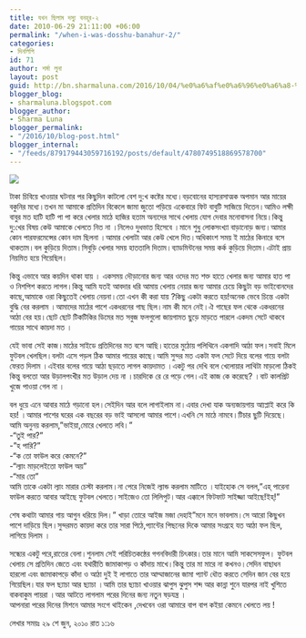 ```yaml
---
title: যখন ছিলাম দস্যু বনহূর-২
date: 2010-06-29 21:11:00 +06:00
permalink: "/when-i-was-dosshu-banahur-2/"
categories:
- দিনলিপি
id: 71
author: শর্মা লুনা
layout: post
guid: http://bn.sharmaluna.com/2016/10/04/%e0%a6%af%e0%a6%96%e0%a6%a8-%e0%a6%9b%e0%a6%bf%e0%a6%b2%e0%a6%be%e0%a6%ae-%e0%a6%a6%e0%a6%b8%e0%a7%8d%e0%a6%af%e0%a7%81-%e0%a6%ac%e0%a6%a8%e0%a6%b9%e0%a7%82%e0%a6%b0-%e0%a7%a8/
blogger_blog:
- sharmaluna.blogspot.com
blogger_author:
- Sharma Luna
blogger_permalink:
- "/2016/10/blog-post.html"
blogger_internal:
- "/feeds/879179443059716192/posts/default/4780749518869578700"
---
```


![](https://2.bp.blogspot.com/-DhxS5hp57ms/V_OwfwW9unI/AAAAAAAAAXI/KH87Qz9W9swErvTNjEZAS5AfWdJ1aipIQCK4B/s640/10835092_10152926657602590_3148378260723674751_o%2B%25281%2529.jpg)

টাকা চিবিয়ে খাওয়ার ঘটনার পর কিছুদিন কাটলো বেশ দু:খ কষ্টের মধ্যে।বড়বোনের হাস্যরসাত্মক অপমান আর মায়ের বকুনির মধ্যে।তখন মা আমাকে প্রতিদিন বিকেলে জামা জুতো পড়িয়ে একেবারে ফিট বাবুটি সাজিয়ে দিতেন।আমিও লক্ষী বাবুর মত হাটি হাটি পা পা করে খেলার মাঠে হাজির হতাম অন্যদের সাথে খেলায় যোগ দেবার মনোবাসনা নিয়ে।কিন্তু দু:খের বিষয় কেউ আমাকে খেলতে নিত না ।নিলেও দুধভাত হিসেবে ।মানে শুধু লোকসংখ্যা বাড়ানোড় জন্য।আমার কোন পারফরমেন্সের কোন দাম ছিলনা ।আমার খেলাটা আর কেউ খেলে দিত।অধিকাংশ সময় ই মাঠের কিনারে বসে থাকতাম।বল কুড়িয়ে দিতাম।সিবুড়ি খেলার সময় হাততালি দিতাম।ব্যাডমিন্টনের সময় কর্ক কুড়িয়ে দিতাম।এটাই প্রায় নিয়মিত হয়ে গিয়েছিল।

কিন্তু এভাবে আর কয়দিন থাকা যায় । একসময় দৌড়ানোর জন্য আর ওদের মত শক্ত হাতে খেলার জন্য আমার হাত পা ও নিশপিশ করতে লাগল।কিন্তু আমি যতই আবদার ধরি আমায় খেলায় নেয়ার জন্য আমার চেয়ে কিছুটা বড় ভাইবোনদের কাছে,আমাকে ওরা কিছুতেই খেলায় নেয়না।তো এখন কী করা যায় ?কিছু একটা করতে হয়!অনেক ভেবে চিন্তে একটা বুদ্ধি বের করলাম ।আমাদের মাঠের পাশে একধরনের গাছ ছিল।নাম কী মনে নেই।ঐ গাছের ফল থেকে একধরনের আঠা বের হয়।ছোট ছোট টিকটিকির ডিমের মত সবুজ ফলগুলো জায়গামত ছুড়ে মাড়তে পারলে একদম সেটে থাকবে গায়ের সাথে কায়দা মত ।

যেই ভাবা সেই কাজ।মাঠের সাইডে প্রতিদিনের মত বসে আছি।হাতের মুঠোয় পলিথিনে একগাদি আঠা ফল।সবাই মিলে ফুটবল খেলছিল।বলটা এসে পড়ল ঠিক আমার পায়ের কাছে।আমি সুন্দর মত একটা ফল সেটে দিয়ে বলের গায়ে বলটা ফেরত দিলাম ।এইবার বলের গায়ে আঠা ছড়াতে লাগল কায়দামত ।একটু পর দেখি বলে খেলোয়ার লাথিটা মাড়লো ঠিকই কিন্তু বলতো আর উড়ালপংখীর মত উড়াল দেয় না ।চারদিকে রে রে পড়ে গেল।এই কাজ কে করেছে? ।বাট কালপ্রিট খুজে পাওয়া গেল না ।

বল ধুয়ে এনে আবার মাঠে গড়ানো হল।সেইদিন আর বলে লাগাইলাম না।এবার দেখা যাক অন্যজায়গায় আ্যপ্লাই করে কি হয়! ।আমার পাশের ঘরের এক বছরের বড় ভাই আসলো আমার পাশে।এখনি সে মাঠে নামবে।টিচার ছুটি দিয়েছে।আমি অনুনয় করলাম,”ভাইয়া,মোরে খেলতে লবি।”  
-“তুই পার?”  
-”হ পারি?”  
-“ক তো ফাউল করে কেমনে?”  
-“ল্যাং মাড়লেইতো ফাউল অয়”  
-“মার তো”  
আমি তাকে একটা ল্যাং মারার চেস্টা করলাম।না পেরে নিজেই ল্যান্ড করলাম মাটিতে ।যাইহোক সে বলল,”এহ্ পারেনা ফাউল করতে আবার আইছে ফুটবল খেলতে।সাইজেও তো লিলিপুট।আর এক্কালে ফিটফাট সাইজ্জা আইছে!ইহ্!”

শেষ কথাটা আমার গায় আগুন ধরিয়ে দিল।” খাড়া তোরে আইজ মজা দেহাই”মনে মনে ভাবলাম।সে আরো কিছুখন পাশে দাড়িয়ে ছিল।সুন্দরমত কায়দা করে তার সারা পিঠে,প্যান্টের পিছনের দিকে আমার সংগ্রহে যত আঠা ফল ছিল, লাগিয়ে দিলাম ।

সন্ধ্যের একটু পরে,রাতের বেলা।শুনলাম সেই পরিচিতকন্ঠের গগনবিদারী চিৎকার।তার মানে আমি সাকসেসফুল। ফুটবল খেলায় সে প্রতিদিন জেতে এবং যথারীতি জামাকাপড় ও কাঁদায় মাখে।কিন্তু তার মা মারে না কখনও।সেদিন বাছাধন হারলো এবং জামাকাপড়ে কাঁদা ও আঠা দুই ই লাগাতে তার আম্মাজানের জামা প্যান্ট ধৌত করতে সেদিন জান বের হয়ে গিয়েছিল।যার ফল ছ্যাচা আর ছ্যাচা ।আমি তার ছ্যাচা খাওয়ার ঝাপুস ঝুপুস শব্দ আর কান্না শুনে যারপর নাই খুশিতে বাকবাকুম পায়রা ।আর আটতে লাগলাম পরের দিনের জন্য নতুন ষড়যন্ত্র ।  
আপনারা পরের দিনের মিশনে আমার সংগে থাইকেন ,দেখবেন ওরা আমারে বাপ বাপ কইয়া কেমনে খেলতে লয় !

লেখার সময়ঃ ২৯ শে জুন, ২০১০ রাত ১:১৬